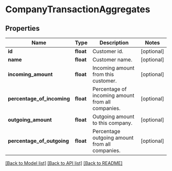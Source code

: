 # CompanyTransactionAggregates

## Properties
Name | Type | Description | Notes
------------ | ------------- | ------------- | -------------
**id** | **float** | Customer id. | [optional] 
**name** | **float** | Customer name. | [optional] 
**incoming_amount** | **float** | Incoming amount from this customer. | [optional] 
**percentage_of_incoming** | **float** | Percentage of incoming amount from all companies. | [optional] 
**outgoing_amount** | **float** | Outgoing amount to this company. | [optional] 
**percentage_of_outgoing** | **float** | Percentage outgoing amount from all companies. | [optional] 

[[Back to Model list]](../../README.md#documentation-for-models) [[Back to API list]](../../README.md#documentation-for-api-endpoints) [[Back to README]](../../README.md)

